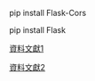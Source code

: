 pip install Flask-Cors

pip install Flask

[資料文獻1](https://ithelp.ithome.com.tw/users/20091343/ironman/762)

[資料文獻2](https://ithelp.ithome.com.tw/articles/10201217)
